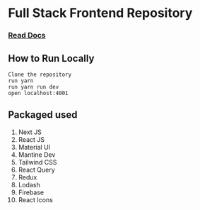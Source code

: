 # Full Stack Frontend Repository

### <a href="">Read Docs</a>

## How to Run Locally

```
Clone the repository
run yarn
run yarn run dev
open localhost:4001

```

## Packaged used
<ol>
  <li>Next JS</li>
  <li>React JS</li>
  <li>Material UI</li>
  <li>Mantine Dev</li>
  <li>Tailwind CSS</li>
  <li>React Query</li>
  <li>Redux</li>
  <li>Lodash</li>
  <li>Firebase</li>
  <li>React Icons</li>
</ol>
